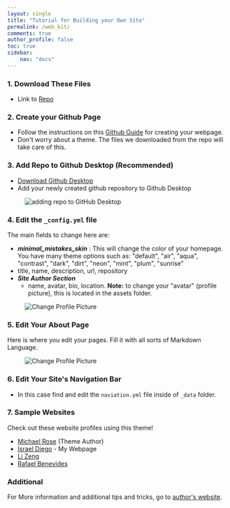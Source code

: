 ```yaml
---
layout: single
title: "Tutorial for Building your Own Site"
permalink: /web_kit/
comments: true
author_profile: false
toc: true
sidebar:
    nav: "docs"
---
```

### 1. Download These Files

- Link to [Repo](https://github.com/israeldi/Web_Kit)

### 2. Create your Github Page

- Follow the instructions on this [Github Guide](https://guides.github.com/features/pages/) for creating your webpage.
- Don't worry about a theme. The files we downloaded from the repo will take care of this.

### 3. Add Repo to Github Desktop (Recommended)
- [Download Github Desktop](https://desktop.github.com)
- Add your newly created github repository to Github Desktop

<figure>
  <img src="{{ '/assets/images/GitDesktop.gif' | relative_url }}" alt="adding repo to GitHub Desktop">
</figure>

### 4. Edit the `_config.yml` file
The main fields to change here are:

- ***minimal_mistakes_skin*** : This will change the color of your homepage. You have many theme options such as: "default", "air", "aqua", "contrast", "dark", "dirt", "neon", "mint", "plum", "sunrise"
- title, name, description, url, repository
- ***Site Author Section***
  - name, avatar, bio, location.
**Note:** to change your "avatar" (profile picture), this is located in the assets folder.

<figure>
  <img src="{{ '/assets/images/changeProfilePic.gif' | relative_url }}" alt="Change Profile Picture">
</figure>

### 5. Edit Your About Page
Here is where you edit your pages. Fill it with all sorts of Markdown Language.

<figure>
  <img src="{{ '/assets/images/editPage.gif' | relative_url }}" alt="Change Profile Picture">
</figure>

### 6. Edit Your Site's Navigation Bar
- In this case find and edit the `naviation.yml` file inside of `_data` folder.

### 7. Sample Websites
Check out these website profiles using this theme!

- [Michael Rose](https://mmistakes.github.io/minimal-mistakes/about/#) (Theme Author)
- [Israel Diego](https://israeldi.github.io) - My Webpage
- [Li Zeng](https://zenglix.github.io)
- [Rafael Benevides](http://rafabene.com/about/)

### Additional

For More information and additional tips and tricks, go to [author's website](https://mmistakes.github.io/minimal-mistakes/docs/configuration/#).

